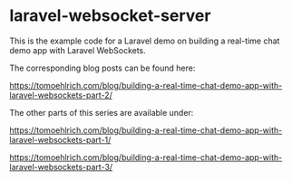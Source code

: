 # laravel-websocket-server

This is the example code for a Laravel demo on building a real-time chat demo app with Laravel WebSockets.

The corresponding blog posts can be found here:

https://tomoehlrich.com/blog/building-a-real-time-chat-demo-app-with-laravel-websockets-part-2/

The other parts of this series are available under:

https://tomoehlrich.com/blog/building-a-real-time-chat-demo-app-with-laravel-websockets-part-1/

https://tomoehlrich.com/blog/building-a-real-time-chat-demo-app-with-laravel-websockets-part-3/
